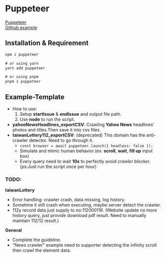 # Puppeteer

[Puppeteer](https://pptr.dev/category/guides)  
[Github example](https://github.com/puppeteer/puppeteer)

## Installation & Requirement

```javascript
npm i puppeteer

# or using yarn
yarn add puppeteer

# or using pnpm
pnpm i puppeteer
```

## Example-Template

- How to use:
  1. Setup **startIssue** & **endIssue** and output file path.
  2. Use **node** to run the script.
- **yahooNewsHeadlines_exportCSV**:
  Crawling **Yahoo News** headlines' photos and titles.Then save it into csv files.
- **taiwanLottery112_exportCSV**: (deprecated)
  This domain has the anti-crawler detector. Need to go through it.
  - `const browser = await puppeteer.launch({ headless: false });`
  - Simulate and mimic human behavior.(ex: **scroll**, **wait**, **fill up** input box)
  - Every query need to wait **10s** to perfectly avoid _crawler blocker_. (ps:Just run the script once per hour)

### TODO:

**taiwanLottery**

- Error handling: crawler crash, data missing, log history.
- Sometime it still crash when executing, maybe server detect the crawler.
- 112y record data just supply to _no:112000116_. (Website update no more history query, just provide download pdf result. Need to manually maintain 112/12 result.)

**General**

- Complete the guideline.
- "News crawler" example need to supporter detecting the infinity scroll then crawl the element data.
